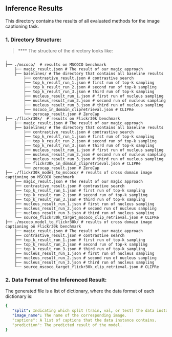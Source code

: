 ## Inference Results
This directory contains the results of all evaluated methods for the image captioning task.

### 1. Directory Structure:
> ****  The structure of the directory looks like:

    .
    ├── ./mscoco/  # results on MSCOCO benchmark               
        ├── magic_result.json # The result of our magic approach
        ├── baselines/ # The directory that contains all baseline results
            ├── contrastive_result.json # contrastive search 
            ├── top_k_result_run_1.json # first run of top-k sampling 
            ├── top_k_result_run_2.json # second run of top-k sampling 
            ├── top_k_result_run_3.json # third run of top-k sampling 
            ├── nucleus_result_run_1.json # first run of nucleus sampling 
            ├── nucleus_result_run_2.json # second run of nucleus sampling 
            ├── nucleus_result_run_3.json # third run of nucleus sampling 
            ├── mscoco_in_domain_clipretrieval.json # CLIPRe 
            └── zerocap_result.json # ZeroCap   
    ├── ./flickr30k/  # results on Flickr30k benchmark
        ├── magic_result.json # The result of our magic approach
        ├── baselines/ # The directory that contains all baseline results
            ├── contrastive_result.json # contrastive search 
            ├── top_k_result_run_1.json # first run of top-k sampling 
            ├── top_k_result_run_2.json # second run of top-k sampling 
            ├── top_k_result_run_3.json # third run of top-k sampling 
            ├── nucleus_result_run_1.json # first run of nucleus sampling 
            ├── nucleus_result_run_2.json # second run of nucleus sampling 
            ├── nucleus_result_run_3.json # third run of nucleus sampling 
            ├── flickr30k_in_domain_clipretrieval.json # CLIPRe 
            └── zerocap_result.json # ZeroCap
    ├── ./flickr30k_model_to_mscoco/ # results of cross domain image captioning on MSCOCO benchmark
        ├── magic_result.json # The result of our magic approach 
        ├── contrastive_result.json # contrastive search 
        ├── top_k_result_run_1.json # first run of top-k sampling 
        ├── top_k_result_run_2.json # second run of top-k sampling
        ├── top_k_result_run_3.json # third run of top-k sampling 
        ├── nucleus_result_run_1.json # first run of nucleus sampling 
        ├── nucleus_result_run_2.json # second run of nucleus sampling
        ├── nucleus_result_run_3.json # third run of nucleus sampling 
        └── source_flickr30k_target_mscoco_clip_retrieval.json # CLIPRe 
    ├── ./mscoco_model_to_flickr30k/ # results of cross domain image captioning on Flickr30k benchmark
        ├── magic_result.json # The result of our magic approach 
        ├── contrastive_result.json # contrastive search 
        ├── top_k_result_run_1.json # first run of top-k sampling 
        ├── top_k_result_run_2.json # second run of top-k sampling
        ├── top_k_result_run_3.json # third run of top-k sampling 
        ├── nucleus_result_run_1.json # first run of nucleus sampling 
        ├── nucleus_result_run_2.json # second run of nucleus sampling
        ├── nucleus_result_run_3.json # third run of nucleus sampling 
        └── source_mscoco_target_flickr30k_clip_retrieval.json # CLIPRe 

### 2. Data Format of the Inferenced Result:

The generated file is a list of dictionary, where the data format of each dictionary is:
```yaml
{  
   "split": Indicating which split (train, val, or test) the data instance belongs to.
   "image_name": The name of the corresponding image.
   "captions": A list of captions that the data instance contains.
   "prediction": The predicted result of the model.
}
```
